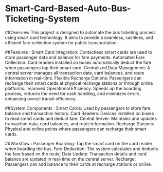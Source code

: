 # Smart-Card-Based-Auto-Bus-Ticketing-System
##Overview
This project is designed to automate the bus ticketing process using smart card technology. It aims to provide a seamless, cashless, and efficient fare collection system for public transportation.

##Features :
Smart Card Integration: Contactless smart cards are used to store passenger data and balance for fare payments.
Automated Fare Collection: Card readers installed on buses automatically deduct the fare when passengers tap their smart card.
Centralized Data Management: A central server manages all transaction data, card balances, and route information in real-time. 
Flexible Recharge Options: Passengers can recharge their smart cards at physical recharge stations or through online platforms.
Improved Operational Efficiency: Speeds up the boarding process, reduces the need for cash handling, and minimizes errors, enhancing overall transit efficiency.

##System Components :
Smart Cards: Used by passengers to store fare balance and transaction history. Card Readers: Devices installed on buses to read smart cards and deduct fare. Central Server: Maintains and updates transaction data, card balances, and route information. Recharge Stations: Physical and online points where passengers can recharge their smart cards.

##Workflow :
Passenger Boarding: Tap the smart card on the card reader when boarding the bus. Fare Deduction: The system calculates and deducts the fare based on the route. Data Update: Transaction details and card balance are updated in real-time on the central server. Recharge: Passengers can add balance to their cards at recharge stations or online.
